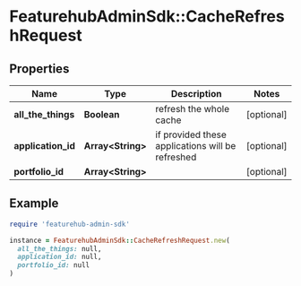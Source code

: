 # FeaturehubAdminSdk::CacheRefreshRequest

## Properties

| Name | Type | Description | Notes |
| ---- | ---- | ----------- | ----- |
| **all_the_things** | **Boolean** | refresh the whole cache | [optional] |
| **application_id** | **Array&lt;String&gt;** | if provided these applications will be refreshed | [optional] |
| **portfolio_id** | **Array&lt;String&gt;** |  | [optional] |

## Example

```ruby
require 'featurehub-admin-sdk'

instance = FeaturehubAdminSdk::CacheRefreshRequest.new(
  all_the_things: null,
  application_id: null,
  portfolio_id: null
)
```

